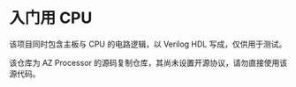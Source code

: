 # 入门用 CPU

该项目同时包含主板与 CPU 的电路逻辑，以 Verilog HDL 写成，仅供用于测试。

该仓库为 AZ Processor 的源码复制仓库，其尚未设置开源协议，请勿直接使用该源代码。
